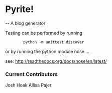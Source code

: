 
# Pyrite!

-- A blog generator 


Testing can be performed by running 

            python -m unittest discover

or by running the python module nose....

see: http://readthedocs.org/docs/nose/en/latest/


### Current Contributors 
Josh Hoak
Allisa Pajer 
